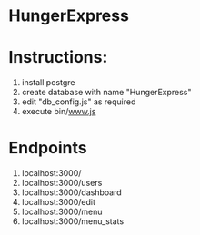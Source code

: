 # HungerExpress

# Instructions:
1. install postgre
2. create database with name "HungerExpress"
3. edit "db_config.js" as required
4. execute bin/www.js 

# Endpoints
1. localhost:3000/
2. localhost:3000/users
2. localhost:3000/dashboard
2. localhost:3000/edit
2. localhost:3000/menu
2. localhost:3000/menu_stats
